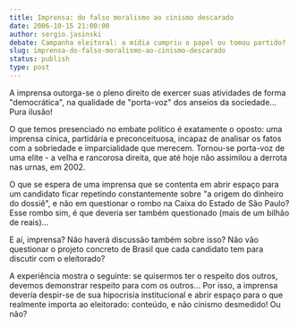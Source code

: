 ```yaml
---
title: Imprensa: do falso moralismo ao cinismo descarado
date: 2006-10-15 21:00:00
author: sergio.jasinski
debate: Campanha eleitoral: a mídia cumpriu o papel ou tomou partido?
slug: imprensa-do-falso-moralismo-ao-cinismo-descarado
status: publish 
type: post
---
```


A imprensa outorga-se o pleno direito de exercer suas atividades de forma "democrática", na qualidade de "porta-voz" dos anseios da sociedade... Pura ilusão!


O que temos presenciado no embate político é exatamente o oposto: uma imprensa cínica, partidária e preconceituosa, incapaz de analisar os fatos com a sobriedade e imparcialidade que merecem. Tornou-se porta-voz de uma elite - a velha e rancorosa direita, que até hoje não assimilou a derrota nas urnas, em 2002.


O que se espera de uma imprensa que se contenta em abrir espaço para um candidato ficar repetindo constantemente sobre "a origem do dinheiro do dossiê", e não em questionar o rombo na Caixa do Estado de São Paulo? Esse rombo sim, é que deveria ser também questionado (mais de um bilhão de reais)...


E aí, imprensa? Não haverá discussão também sobre isso? Não vão questionar o projeto concreto de Brasil que cada candidato tem para discutir com o eleitorado?


A experiência mostra o seguinte: se quisermos ter o respeito dos outros, devemos demonstrar respeito para com os outros... Por isso, a imprensa deveria despir-se de sua hipocrisia institucional e abrir espaço para o que realmente importa ao eleitorado: conteúdo, e não cinismo desmedido! Ou não? 


